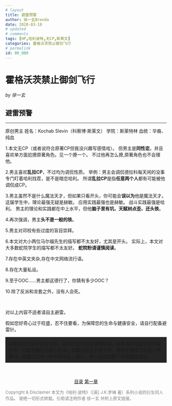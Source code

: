 ```yaml
---
# layout
title: 避雷预警
author: 徐一玄Brenda
date: 2020-03-10
# updated
# comments
tags: [HP,哈利波特,无CP,斯莱文]
categories: 霍格沃茨禁止御剑飞行
# permalink
id: 00_000
---
```

# 霍格沃茨禁止御剑飞行

*by 徐一玄*

<div class="footnote">

## 避雷预警
---
原创男主
姓名：Kochab Slevin（科察博·斯莱文）
学院：斯莱特林
血统：华裔、纯血

1.本文无CP（或者说符合原著CP但我没兴趣写感情戏）。
但男主是**同性恋**，并且喜欢单方面尬撩原著角色。见一个撩一个。
不过他再怎么撩,原著角色也不会理他。

2.男主喜欢**乱拉CP**，不过均为调侃性质。
举例：男主会调侃德拉科每天闲的没事专门盯着哈利找茬，是不是暗恋哈利。
所谓**乱拉CP**是指**任意两个人**都有可能被他调侃成CP。

3.男主虽然不是什么魔法天才，但如果只看开头，你可能会**误以为**他是魔法天才。
这届学生中，理论最强无疑是赫敏。
应用实践最强也是赫敏。
战斗实践最强是哈利。
男主的理论和实践都在中上水平，但他**脑子里有坑、天赋树点歪、还头铁**。

4.再次强调，男主**头不是一般的铁**。

5.男主对邓校有些过度的盲目崇拜。

6.本文对大小两位马尔福先生的描写都不太友好，尤其是开头。
实际上，本文对大多数蛇院学生的描写都不太友好。
**蛇院粉请谨慎阅读**。

7.存在中英文夹杂,存在中文网络流行语。

8.存在大量私设。

9.至于OOC……男主都这德行了，你猜有多少OOC？

10.除了反派和龙套之外，没有人会死。

<br>

对以上内容不适者请自主避雷。

假如您好奇心过于旺盛，忍不住要看，为保障您的生命与健康安全，请自行配备避雷针。

<div style="background:#252525;padding:10px">
<span class="heimu">
如果尖锐的批评完全消失，温和的批评将会变得刺耳。如果温和的批评也不被允许，沉默将被认为居心叵测。如果沉默也不再允许，赞扬不够卖力将是一种罪行。如果只允许一种声音存在，那么，唯一存在的那个声音就是谎言。
</span>
</div>
<br>
</div>

<br>

<center>

[目录](01_000_目录.html) [第一章](01_001_第一章_你听我解释……算了.html)
</center>

<font color=gray size=2>

Copyright & Disclaimer
本文为《哈利·波特》（[英] J.K.罗琳 著）系列小说的衍生同人作品。
谢绝一切形式转载。引用请注明作者 徐一玄 并附上原文链接。
</font>
